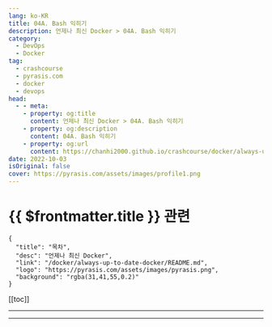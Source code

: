 ```yaml
---
lang: ko-KR
title: 04A. Bash 익히기
description: 언제나 최신 Docker > 04A. Bash 익히기
category: 
  - DevOps
  - Docker
tag: 
  - crashcourse
  - pyrasis.com
  - docker
  - devops
head:
  - - meta:
    - property: og:title
      content: 언제나 최신 Docker > 04A. Bash 익히기
    - property: og:description
      content: 04A. Bash 익히기
    - property: og:url
      content: https://chanhi2000.github.io/crashcourse/docker/always-up-to-date-docker/04A.html
date: 2022-10-03
isOriginal: false
cover: https://pyrasis.com/assets/images/profile1.png
---
```


# {{ $frontmatter.title }} 관련

```component VPCard
{
  "title": "목차",
  "desc": "언제나 최신 Docker",
  "link": "/docker/always-up-to-date-docker/README.md",
  "logo": "https://pyrasis.com/assets/images/pyrasis.png",
  "background": "rgba(31,41,55,0.2)"
}
```

[[toc]]

---

<SiteInfo
  name="04. Docker 이미지 생성하기"
  desc="언제나 최신 Docker"
  url="https://pyrasis.com/jHLsAlwaysUpToDateDocker/Unit04"
  logo="https://pyrasis.com/assets/images/pyrasis.png"
  preview="https://pyrasis.com/assets/images/profile1.png"/>

<!-- TODO: 작성 -->

---

<TagLinks />